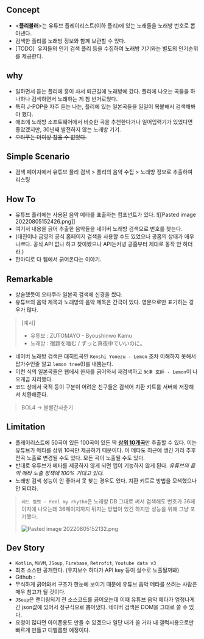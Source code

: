 Concept
---

-   <**플리불러**>는 유튜브 플레이리스트(이하 플리)에 있는 노래들을 노래방 번호로 뽑아낸다.
-  검색한 플리를 노래방 정보와 함께 보관할 수 있다.
-   [TODO]  유저들의 인기 검색 플리 등을 수집하여 노래방 기기와는 별도의 인기순위를 제공한다.      
   

why
---

-   일하면서 듣는 플리에 흥이 차서 퇴근길에 노래방에 갔다. 플리에 나오는 곡들을 하나하나 검색하면서 노래하는 게 참 번거로웠다.
-   특히 J-POP을 자주 듣는 나는, 플리에 있는 일본곡들을 일일이 복붙해서 검색해봐야 했다.
-   애초에 노래방 소프트웨어에서 비슷한 곡을 추천한다거나 일어입력기가 있었다면 좋았겠지만, 30년째 발전하지 않는 노래방 기기.
-   ~~오타쿠는 더이상 참을 수 없었다.~~
   

Simple Scenario
---

-   검색 페이지에서 유튜브 플리 검색 > 플리의 음악 수집 > 노래방 정보로 추출하여 리스팅   
   

How To
---

-   유튜브 플리에는 사용된 음악 메타를 표출하는 컴포넌트가 있다.
  ![[Pasted image 20220805152426.png]]
-   여기서 내용을 긁어 추출한 음악들을 네이버 노래방 검색으로 번호를 찾는다.
-   (태진이나 금영의 공식 홈페이지 검색을 사용할 수도 있었으나 공홈의 상태가 매우 나쁘다. 공식 API 없나 하고 찾아봤으나 API는커녕 공홈부터 제대로 동작 안 하더라.)
-   한마디로 다 웹에서 긁어온다는 이야기.


Remarkable
---

-   상술했듯이 오타쿠라 일본곡 검색에 신경을 썼다.
-   유튜브의 음악 제목과 노래방의 음악 제목은 간극이 있다. 영문으로만 표기하는 경우가 많다.
> [예시]
> - 유튜브 :  ZUTOMAYO - Byoushinwo Kamu
> - 노래방 : 宿題を噛む / ずっと真夜中でいいのに。

- 네이버 노래방 검색은 대히트곡인 `Kenshi Yonezu - Lemon` 조차 이해하지 못해서  팝가수인줄 알고 `lemon tree`(!)를 내뿜는다.
-   이런 식의 일본곡들은 웹에서 한자를 긁어와서 재검색하고 `米津 玄師 - Lemon`이 나오게끔 처리했다.
-   코드 상에서 국적 등이 구분이 어려운 친구들은 검색어 치환 키트를 서버에 저장해서 치환해준다. 

>  BOL4 -> 볼빨간사춘기
    

Limitation
---

-   플레이리스트에 50곡이 있든 100곡이 있든 딱 <u>**상위 10개곡**</u>만 추출할 수 있다. 이는 유튜브가 메타를 상위 10곡만 제공하기 때문이다. 이 메타도 최근에 생긴 거라 추후 전곡 노출로 변경될 수도 있다. 모든 곡이 노출될 수도 있다.
-   반대로 유튜브가 메타를 제공하지 않게 되면 앱이 기능하지 않게 된다. *유튜브의 음악 메타 노출 정책에 100% 기대고 있다.*
-  노래방 검색 성능이 안  좋아서 못 찾는 경우도 있다. 치환  키트로 방법을 모색했으나 안  되더라.
> `레드 벨벳 - Feel my rhythm`은 노래방 DB 그대로 써서 검색해도 번호가 36페이지에 나오는데 36페이지까지 뒤지는 방법이 있긴 하지만 성능을 위해 그냥 포기했다.
> 
> ![Pasted image 20220805152132.png](app://local/Users/leeseulbee/Library/Mobile%20Documents/iCloud~md~obsidian/Documents/sleepybee-dev-log/toy-apps/Pasted%20image%2020220805152132.png?1659680492594)



Dev Story
---

-   `Kotlin`, `MVVM`, `JSoup`, `Firebase`, `Retrofit`, `Youtube data v3`
- 최초 소스만 공개한다. (유지보수 하다가 API key 등이 실수로 노출될까봐)
- Github :
- 무식하게 긁어와서 구조가 한눈에 보이기 때문에 유튜브 음악 메타를 쓰려는 사람은 매우 참고가 될 것이다.
-   `JSoup`은 랜더링되기 전 소스코드를 긁어오는데 이때 유튜브 음악 메타가 엄청나게 긴 json값에 있어서 정규식으로 뽑아냈다. 네이버 검색은 DOM을 그대로 쓸 수 있다.
-   요청이 많다면 아이폰용도 만들 수 있겠으나 일단 내가 쓸 거라 내 갤럭시용으로만 빠르게 만들고 디벨롭할 예정이다. 

